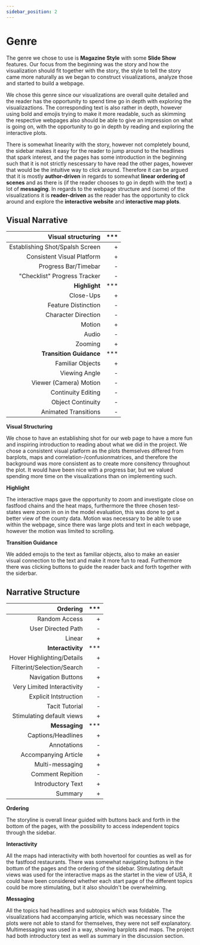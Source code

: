 ```yaml
---
sidebar_position: 2
---
```


# Genre

The genre we chose to use is **Magazine Style** with some **Slide Show** features. Our focus from the beginning was the story and how the visualization should fit together with the story, the style to tell the story came more naturally as we began to construct visualizations, analyze those and started to build a webpage. 

We chose this genre since our visualizations are overall quite detailed and the reader has the opportunity to spend time go in depth with exploring the visualizaztions. The corresponding text is also rather in depth, however using bold and emojis trying to make it more readable, such as skimming the respective webpages also should be able to give an impression on what is going on, with the opportunity to go in depth by reading and exploring the interactive plots. 

There is somewhat linearity with the story, however not completely bound, the sidebar makes it easy for the reader to jump around to the headlines that spark interest, and the pages has some introduction in the beginning such that it is not strictly nescessary to have read the other pages, however that would be the intuitive way to click around. Therefore it can be argued that it is mostly **author-driven** in regards to somewhat **linear ordering of scenes** and as there is (if the reader chooses to go in depth with the text) a lot of **messaging**. In regards to the webpage structure and (some) of the visualizations it is **reader-driven** as the reader has the opportunity to click around and explore the **interactive website** and **interactive map plots**. 

## Visual Narrative

| **Visual structuring** 	| *** 	|
|---:	|---:	|
| Establishing Shot/Spalsh Screen 	| + 	|
| Consistent Visual Platform  	| + 	|
| Progress Bar/Timebar  	| - 	|
| "Checklist" Progress Tracker 	| - 	|
| **Highlight** 	| *** 	|
| Close-Ups 	| + 	|
| Feature Distinction  	| - 	|
| Character Direction  	| - 	|
| Motion 	| + 	|
| Audio 	| - 	|
| Zooming 	| + 	|
| **Transition Guidance** 	| *** 	|
| Familiar Objects  	| + 	|
| Viewing Angle  	| - 	|
| Viewer (Camera) Motion  	| - 	|
| Continuity Editing 	|- 	|
| Object Continuity 	| - 	|
| Animated Transitions 	| - 	|

**Visual Structuring** 


We chose to have an establishing shot for our web page to have a more fun and inspiring introduction to reading about what we did in the project. We chose a consistent visual platform as the plots themselves differed from barplots, maps and correlation-/confusionmatrices, and therefore the background was more consistent as to create more consitency throughout the plot. It would have been nice with a progress bar, but we valued spending more time on the visualizations than on implementing such. 

**Highlight** 


The interactive maps gave the opportunity to zoom and investigate close on fastfood chains and the heat maps, furthermore the three chosen test-states were zoom in on in the model evaluation, this was done to get a better view of the county data. Motion was necessary to be able to use within the webpage, since there was large plots and text in each webpage, however the motion was limited to scrolling. 

**Transition Guidance** 


We added emojis to the text as familiar objects, also to make an easier visual connection to the text and make it more fun to read. Furthermore there was clicking buttons to guide the reader back and forth together with the siderbar. 



## Narrative Structure

| **Ordering** 		| *** |
|---:	|---:	|
| Random Access 	| + 	|
| User Directed Path  	| - 	|
| Linear  	| + 	|
| **Interactivity** 	| *** | 
| Hover Highlighting/Details 	| + 	|
| Filterint/Selection/Search  	| - 	|
| Navigation Buttons  	| + 	|
| Very Limited Interactivity 	| - 	|
| Explicit Intstruction 	| - 	|
| Tacit Tutorial 	| - 	|
| Stimulating default views 	| + 	|
| **Messaging** 	| ***	|
| Captions/Headlines 	| + 	|
| Annotations  	| - 	|
| Accompanying Article  	| + 	|
| Multi-messaging 	| + 	|
| Comment Repition 	| - 	|
| Introductory Text 	| + 	|
| Summary 	| + 	|

**Ordering**


The storyline is overall linear guided with buttons back and forth in the bottom of the pages, with the possibility to access independent topics through the sidebar. 

**Interactivity** 


All the maps had interactivity with both hovertool for counties as well as for the fastfood restaurants. There was somewhat navigating buttons in the bottum of the pages and the ordering of the sidebar. Stimulating default views was used for the interactive maps as the startet in the view of USA, it could have been considered whether each start page of the different topics could be more stimulating, but it also shouldn't be overwhelming. 

**Messaging**  


All the topics had headlines and subtopics which was foldable. The visualizations had accompanying article, which was necessary since the plots were not able to stand for themselves, they were not self explanatory. Multimessaging was used in a way, showing barplots and maps. The project had both introductory text as well as summary in the discussion section. 